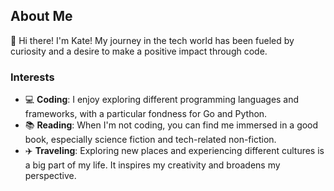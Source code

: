 ## About Me

👋 Hi there! I'm Kate! My journey in the tech world has been fueled by curiosity and a desire to make a positive impact through code.

### Interests

- 💻 **Coding**: I enjoy exploring different programming languages and frameworks, with a particular fondness for Go and Python.
- 📚 **Reading**: When I'm not coding, you can find me immersed in a good book, especially science fiction and tech-related non-fiction.
- ✈️ **Traveling**: Exploring new places and experiencing different cultures is a big part of my life. It inspires my creativity and broadens my perspective.
